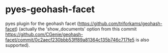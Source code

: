 pyes-geohash-facet
==================

pyes plugin for the geohash facet (https://github.com/triforkams/geohash-facet)
(actually the 'show_documents' option from this commit https://github.com/CGenie/geohash-facet/commit/0c2aecf230bbb53ff89a81364c135b746c717fe5 is also supported).
